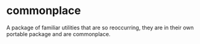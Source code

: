 # commonplace
A package of familiar utilities that are so reoccurring, they are in their own portable package and are commonplace.
